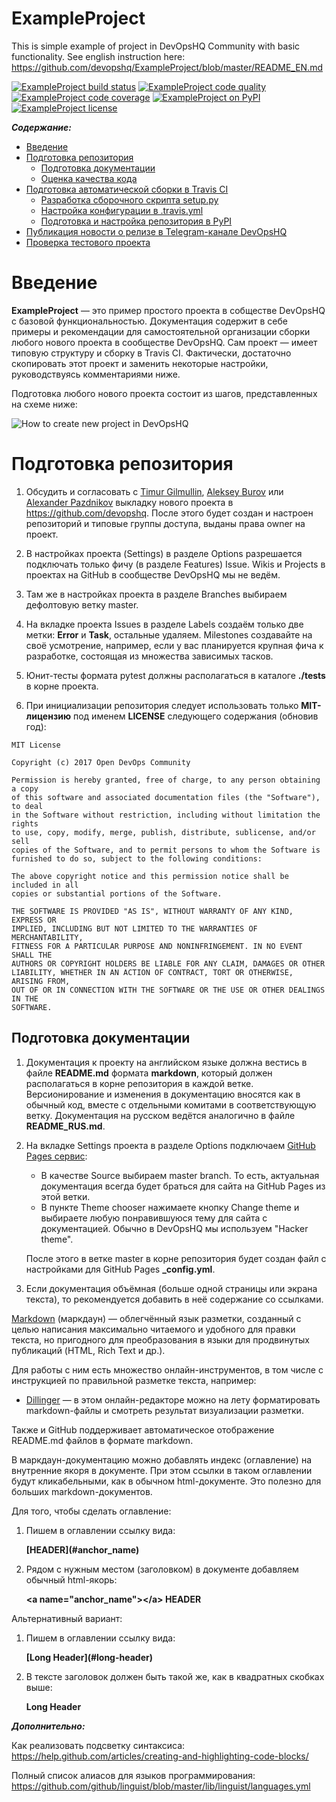 ExampleProject
==============
This is simple example of project in DevOpsHQ Community with basic functionality.
See english instruction here: https://github.com/devopshq/ExampleProject/blob/master/README_EN.md

[![ExampleProject build status](https://travis-ci.org/devopshq/ExampleProject.svg)](https://travis-ci.org/devopshq/ExampleProject) [![ExampleProject code quality](https://api.codacy.com/project/badge/Grade/63aaf7dcbeda43f0b7eb1d70be4ed36b)](https://www.codacy.com/app/tim55667757/ExampleProject/dashboard) [![ExampleProject code coverage](https://api.codacy.com/project/badge/Coverage/63aaf7dcbeda43f0b7eb1d70be4ed36b)](https://www.codacy.com/app/tim55667757/ExampleProject/dashboard) [![ExampleProject on PyPI](https://img.shields.io/pypi/v/dohq-example-project.svg)](https://pypi.python.org/pypi/dohq-example-project) [![ExampleProject license](https://img.shields.io/pypi/l/dohq-example-project.svg)](https://github.com/devopshq/ExampleProject/blob/master/LICENSE)

***Содержание:***
- [Введение](#Introduction)
- [Подготовка репозитория](#Preparing-repo)
     - [Подготовка документации](#Preparing-doc)
     - [Оценка качества кода](#Codacy)
- [Подготовка автоматической сборки в Travis CI](#Travis-CI)
     - [Разработка сборочного скрипта setup.py](#Setup)
     - [Настройка конфигурации в .travis.yml](#Configuration)
     - [Подготовка и настройка репозитория в PyPI](#PyPI)
- [Публикация новости о релизе в Telegram-канале DevOpsHQ](#News)
- [Проверка тестового проекта](#Testing)


# Введение <a name="Introduction"></a>

**ExampleProject** — это пример простого проекта в собществе DevOpsHQ с базовой функциональностью. Документация содержит в себе примеры и рекомендации для самостоятельной организации сборки любого нового проекта в сообществе DevOpsHQ. Сам проект — имеет типовую структуру и сборку в Travis CI. Фактически, достаточно скопировать этот проект и заменить некоторые настройки, руководствуясь комментариями ниже. 

Подготовка любого нового проекта состоит из шагов, представленных на схеме ниже:

![How to create new project in DevOpsHQ](DevOpsHQ_new_project.png "How to create new project in DevOpsHQ")


# Подготовка репозитория <a name="Preparing-repo"></a>

1. Обсудить и согласовать с [Timur Gilmullin](https://github.com/Tim55667757), [Aleksey Burov](https://github.com/orgs/devopshq/people/allburov) или [Alexander Pazdnikov](https://github.com/apazdnikov) выкладку нового проекта в https://github.com/devopshq. После этого будет создан и настроен репозиторий и типовые группы доступа, выданы права owner на проект.

2. В настройках проекта (Settings) в разделе Options разрешается подключать только фичу (в разделе Features) Issue. Wikis и Projects в проектах на GitHub в сообществе DevOpsHQ мы не ведём.

3. Там же в настройках проекта в разделе Branches выбираем дефолтовую ветку master.

4. На вкладке проекта Issues в разделе Labels создаём только две метки: **Error** и **Task**, остальные удаляем. Milestones создавайте на своё усмотрение, например, если у вас планируется крупная фича к разработке, состоящая из множества зависимых тасков.

5. Юнит-тесты формата pytest должны располагаться в каталоге **./tests** в корне проекта.

6. При инициализации репозитория следует использовать только **MIT-лицензию** под именем **LICENSE** следующего содержания (обновив год):

```
MIT License
 
Copyright (c) 2017 Open DevOps Community
 
Permission is hereby granted, free of charge, to any person obtaining a copy
of this software and associated documentation files (the "Software"), to deal
in the Software without restriction, including without limitation the rights
to use, copy, modify, merge, publish, distribute, sublicense, and/or sell
copies of the Software, and to permit persons to whom the Software is
furnished to do so, subject to the following conditions:
 
The above copyright notice and this permission notice shall be included in all
copies or substantial portions of the Software.
 
THE SOFTWARE IS PROVIDED "AS IS", WITHOUT WARRANTY OF ANY KIND, EXPRESS OR
IMPLIED, INCLUDING BUT NOT LIMITED TO THE WARRANTIES OF MERCHANTABILITY,
FITNESS FOR A PARTICULAR PURPOSE AND NONINFRINGEMENT. IN NO EVENT SHALL THE
AUTHORS OR COPYRIGHT HOLDERS BE LIABLE FOR ANY CLAIM, DAMAGES OR OTHER
LIABILITY, WHETHER IN AN ACTION OF CONTRACT, TORT OR OTHERWISE, ARISING FROM,
OUT OF OR IN CONNECTION WITH THE SOFTWARE OR THE USE OR OTHER DEALINGS IN THE
SOFTWARE.
```


## Подготовка документации <a name="Preparing-doc"></a>

1. Документация к проекту на английском языке должна вестись в файле **README.md** формата **markdown**, который должен располагаться в корне репозитория в каждой ветке. Версионирование и изменения в документацию вносятся как в обычный код, вместе с отдельными комитами в соответствующую ветку. Документация на русском ведётся аналогично в файле **README_RUS.md**.   

2. На вкладке Settings проекта в разделе Options подключаем [GitHub Pages сервис](https://pages.github.com/): 
    * В качестве Source выбираем master branch. То есть, актуальная документация всегда будет браться для сайта на GitHub Pages из этой ветки.
    * В пункте Theme chooser нажимаете кнопку Change theme и выбираете любую понравившуюся тему для сайта с документацией. Обычно в DevOpsHQ мы используем "Hacker theme". 
   
   После этого в ветке master в корне репозитория будет создан файл с настройками для GitHub Pages **_config.yml**.

3. Если документация объёмная (больше одной страницы или экрана текста), то рекомендуется добавить в неё содержание со ссылками. 

[Markdown](https://ru.wikipedia.org/wiki/Markdown) (маркдаун) — облегчённый язык разметки, созданный с целью написания максимально читаемого и удобного для правки текста, но пригодного для преобразования в языки для продвинутых публикаций (HTML, Rich Text и др.).

Для работы с ним есть множество онлайн-инструментов, в том числе с инструкцией по правильной разметке текста, например: 
* [Dillinger](http://dillinger.io/) — в этом онлайн-редакторе можно на лету форматировать markdown-файлы и смотреть результат визуализации разметки.

Также и GitHub поддерживает автоматическое отображение README.md файлов в формате markdown.

В маркдаун-документацию можно добавлять индекс (оглавление) на внутренние якоря в документе. При этом ссылки в таком оглавлении будут кликабельными, как в обычном html-документе. Это полезно для больших markdown-документов.

Для того, чтобы сделать оглавление:

1. Пишем в оглавлении ссылку вида:

   **\[HEADER\](#anchor_name)**

2. Рядом с нужным местом (заголовком) в документе добавляем обычный html-якорь:

   **\<a name="anchor_name"\>\</a\> HEADER**

Альтернативный вариант:

1. Пишем в оглавлении ссылку вида: 

   **\[Long Header\](#long-header)**

2. В тексте заголовок должен быть такой же, как в квадратных скобках выше:
   
   **Long Header**


***Дополнительно:***

Как реализовать подсветку синтаксиса: https://help.github.com/articles/creating-and-highlighting-code-blocks/ 

Полный список алиасов для языков программирования: https://github.com/github/linguist/blob/master/lib/linguist/languages.yml